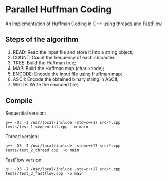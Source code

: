 # Parallel Huffman Coding
An implementation of Huffman Coding in C++ using threads and FastFlow.

## Steps of the algorithm
1. READ: Read the input file and store it into a string object;
2. COUNT: Count the frequency of each character;
3. TREE: Build the Huffman tree;
4. MAP: Build the Huffman map (char->code);
5. ENCODE: Encode the input file using Huffman map;
6. ASCII: Encode the obtained binary string in ASCII;
7. WRITE: Write the encoded file;

## Compile
Sequential version:
```
g++ -O3 -I /usr/local/include -std=c++17 src/*.cpp tests/test_1_sequential.cpp  -o main
```

Thread version:
```
g++ -O3 -I /usr/local/include -std=c++17 src/*.cpp tests/test_2_thread.cpp  -o main
```

FastFlow version:
```
g++ -O3 -I /usr/local/include -std=c++17 src/*.cpp tests/test_3_fastflow.cpp  -o main
```